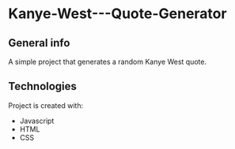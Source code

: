 # Kanye-West---Quote-Generator

## General info
A simple project that generates a random Kanye West quote.
	
## Technologies
Project is created with:
* Javascript
* HTML
* CSS
